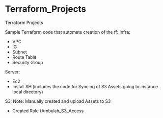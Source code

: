 # Terraform_Projects
Terraform Projects

Sample Terraform code that automate creation of the ff:
Infra:
- VPC
- IG
- Subnet
- Route Table
- Security Group

Server:
- Ec2
- Install SH (includes the code for Syncing of S3 Assets going to instance local directory)

S3: Note: Manually created and upload Assets to S3
- Created Role (Ambulah_S3_Access
